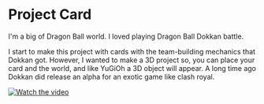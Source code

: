 # Project Card

I'm a big of Dragon Ball world. I loved playing Dragon Ball Dokkan battle.

I start to make this project with cards with the team-building mechanics that Dokkan got.
However, I wanted to make a 3D project so, you can place your card and the world, and like YuGiOh a 3D object will appear.
A long time ago Dokkan did release an alpha for an exotic game like clash royal.


[![Watch the video](https://img.youtube.com/vi/DaTZMd28Dvk/maxresdefault.jpg)](https://youtu.be/DaTZMd28Dvk)
